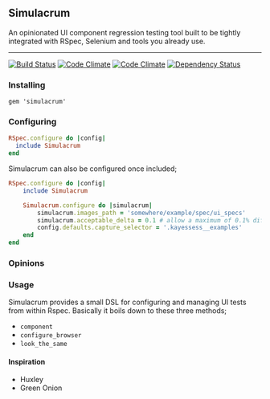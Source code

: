## Simulacrum

An opinionated UI component regression testing tool built to be tightly integrated with RSpec, Selenium and tools you already use.

***

[![Build Status](https://travis-ci.org/plasticine/simulacrum.svg)](https://travis-ci.org/plasticine/simulacrum) [![Code Climate](https://codeclimate.com/github/plasticine/simulacrum/coverage.png)](https://codeclimate.com/github/plasticine/simulacrum) [![Code Climate](https://codeclimate.com/github/plasticine/simulacrum.png)](https://codeclimate.com/github/plasticine/simulacrum) [![Dependency Status](https://gemnasium.com/plasticine/simulacrum.svg)](https://gemnasium.com/plasticine/simulacrum)

### Installing
`gem 'simulacrum'`

### Configuring

```ruby
RSpec.configure do |config|
  include Simulacrum
end
```

Simulacrum can also be configured once included;

```ruby
RSpec.configure do |config|
	include Simulacrum

	Simulacrum.configure do |simulacrum|
		simulacrum.images_path = 'somewhere/example/spec/ui_specs'
		simulacrum.acceptable_delta = 0.1 # allow a maximum of 0.1% difference
		config.defaults.capture_selector = '.kayessess__examples'
	end
end
```

### Opinions

### Usage

Simulacrum provides a small DSL for configuring and managing UI tests from within Rspec. Basically it boils down to these three methods;

- `component`
- `configure_browser`
- `look_the_same`

#### Inspiration

- Huxley
- Green Onion
